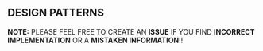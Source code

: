 ## DESIGN PATTERNS

**NOTE:** PLEASE FEEL FREE TO CREATE AN **ISSUE** IF YOU FIND **INCORRECT IMPLEMENTATION** OR A **MISTAKEN INFORMATION**!!
